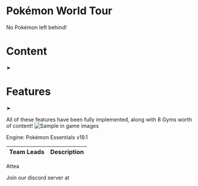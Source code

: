 # Pokémon World Tour
No Pokémon left behind! 

# Content
➤

# Features
➤

All of these features have been fully implemented, along with 8 Gyms worth of content!
![Sample in game images](https://cdn.discordapp.com/attachments/903083554777473077/1028035807426130000/new_advert_stitch_pokemon_tectonic.png)

Engine: Pokémon Essentials v19.1

| Team Leads      | Description |
| :---        |    :----:   |
Attea

Join our discord server at 
